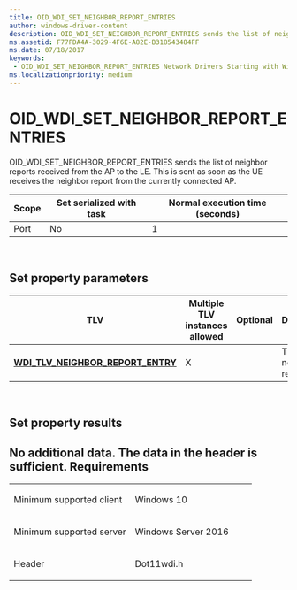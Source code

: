 ```yaml
---
title: OID_WDI_SET_NEIGHBOR_REPORT_ENTRIES
author: windows-driver-content
description: OID_WDI_SET_NEIGHBOR_REPORT_ENTRIES sends the list of neighbor reports received from the AP to the LE. This is sent as soon as the UE receives the neighbor report from the currently connected AP.
ms.assetid: F77FDA4A-3029-4F6E-A82E-B318543484FF
ms.date: 07/18/2017
keywords:
 - OID_WDI_SET_NEIGHBOR_REPORT_ENTRIES Network Drivers Starting with Windows Vista
ms.localizationpriority: medium
---
```


# OID\_WDI\_SET\_NEIGHBOR\_REPORT\_ENTRIES


OID\_WDI\_SET\_NEIGHBOR\_REPORT\_ENTRIES sends the list of neighbor reports received from the AP to the LE. This is sent as soon as the UE receives the neighbor report from the currently connected AP.

| Scope | Set serialized with task | Normal execution time (seconds) |
|-------|--------------------------|---------------------------------|
| Port  | No                       | 1                               |

 

## Set property parameters


| TLV                                                                             | Multiple TLV instances allowed | Optional | Description                   |
|---------------------------------------------------------------------------------|--------------------------------|----------|-------------------------------|
| [**WDI\_TLV\_NEIGHBOR\_REPORT\_ENTRY**](https://msdn.microsoft.com/library/windows/hardware/mt269133) | X                              |          | The list of neighbor reports. |

 

## Set property results


No additional data. The data in the header is sufficient.
Requirements
------------

<table>
<colgroup>
<col width="50%" />
<col width="50%" />
</colgroup>
<tbody>
<tr class="odd">
<td><p>Minimum supported client</p></td>
<td><p>Windows 10</p></td>
</tr>
<tr class="even">
<td><p>Minimum supported server</p></td>
<td><p>Windows Server 2016</p></td>
</tr>
<tr class="odd">
<td><p>Header</p></td>
<td>Dot11wdi.h</td>
</tr>
</tbody>
</table>

 

 




